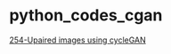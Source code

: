 # python_codes_cgan
[254-Upaired images using cycleGAN](https://github.com/bnsreenu/python_for_microscopists)
